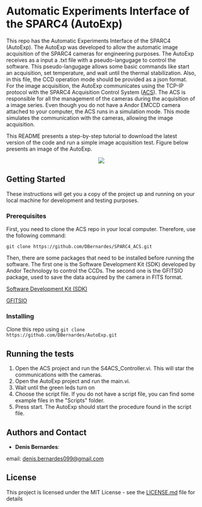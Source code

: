 Automatic Experiments Interface of the SPARC4 (AutoExp)
=======================================================

This repo has the Automatic Experiments Interface of the SPARC4 (AutoExp). The AutoExp was developed to allow the automatic image acquisition of the SPARC4 cameras for engineering purposes. The AutoExp receives as a input a .txt file with a pseudo-langugage to control the software. This pseudo-langugage allows some basic commands like start an acquisition, set temperature, and wait until the thermal stabilization. Also, in this file, the CCD operation mode should be provided as a json format. For the image acquisition, the AutoExp communicates using the TCP-IP protocol with the SPARC4 Acquisition Control System ([ACS](https://github.com/DBernardes/SPARC4_ACS)). The ACS is responsible for all the management of the cameras during the acquisition of a image series. Even though you do not have a Andor EMCCD camera attached to your computer, the ACS runs in a simulation mode. This mode simulates the communication with the cameras, allowing the image acquisition.

This README presents a step-by-step tutorial to download the latest version of the code and run a simple image acquisition test. Figure below presents an image of the AutoExp. 

<p align="center">
  <img src="https://github.com/DBernardes/AutoExp/blob/main/Images/main.png" />
</p>

## Getting Started

These instructions will get you a copy of the project up and running on your local machine for development and testing purposes. 

### Prerequisites

First, you need to clone the ACS repo in your local computer. Therefore, use the following command: 

``` git clone https://github.com/DBernardes/SPARC4_ACS.git ```

Then, there are some packages that need to be installed before running the software. The first one is the Software Development Kit (SDK) developed by Andor Technology to control the CCDs. The second one is the GFITSIO package, used to save the data acquired by the camera in FITS format. 

[Software Development Kit (SDK)](https://andor.oxinst.com/products/software-development-kit/)

[GFITSIO](https://github.com/USNavalResearchLaboratory/GFITSIO)


### Installing
Clone this repo using ``` git clone https://github.com/DBernardes/AutoExp.git ```

## Running the tests
1. Open the ACS project and run the S4ACS_Controller.vi. This will star the communications with the cameras.
2. Open the AutoExp project and run the main.vi.
3. Wait until the green leds turn on
4. Choose the script file. If you do not have a script file, you can find some example files in the "Scripts" folder.
5. Press start. The AutoExp should start the procedure found in the script file.


## Authors and Contact

* **Denis Bernardes**: 

email: denis.bernardes099@gmail.com 

## License

This project is licensed under the MIT License - see the [LICENSE.md](LICENSE.md) file for details





